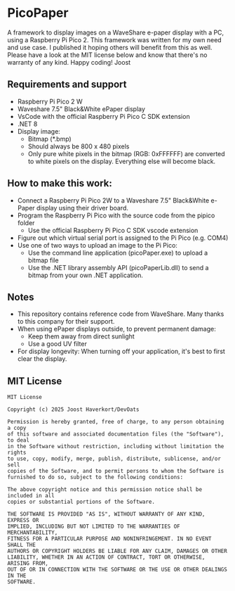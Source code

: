 # PicoPaper
A framework to display images on a WaveShare e-paper display with a PC, using a Raspberry Pi Pico 2.
This framework was written for my own need and use case. I published it hoping others will benefit from this as well. Please have a look at the MIT license below and know that there's no warranty of any kind.
Happy coding!
Joost

## Requirements and support
- Raspberry Pi Pico 2 W
- Waveshare 7.5" Black&White ePaper display
- VsCode with the official Raspberry Pi Pico C SDK extension 
- .NET 8
- Display image:
    - Bitmap (*.bmp)
    - Should always be 800 x 480 pixels
    - Only pure white pixels in the bitmap (RGB: 0xFFFFFF) are converted to white pixels on the display. Everything else will become black.

## How to make this work:
- Connect a Raspberry Pi Pico 2W to a Waveshare 7.5" Black&White e-Paper display using their driver board.
- Program the Raspberry Pi Pico with the source code from the pipico folder
    - Use the official Raspberry Pi Pico C SDK vscode extension
- Figure out which virtual serial port is assigned to the Pi Pico (e.g. COM4)
- Use one of two ways to upload an image to the Pi Pico:
    - Use the command line application (picoPaper.exe) to upload a bitmap file
    - Use the .NET library assembly API (picoPaperLib.dll) to send a bitmap from your own .NET application.


## Notes
- This repository contains reference code from WaveShare. Many thanks to this company for their support.
- When using ePaper displays outside, to prevent permanent damage:
    - Keep them away from direct sunlight
    - Use a good UV filter
- For display longevity: When turning off your application, it's best to first clear the display.

## MIT License
```
MIT License

Copyright (c) 2025 Joost Haverkort/DevOats

Permission is hereby granted, free of charge, to any person obtaining a copy
of this software and associated documentation files (the "Software"), to deal
in the Software without restriction, including without limitation the rights
to use, copy, modify, merge, publish, distribute, sublicense, and/or sell
copies of the Software, and to permit persons to whom the Software is
furnished to do so, subject to the following conditions:

The above copyright notice and this permission notice shall be included in all
copies or substantial portions of the Software.

THE SOFTWARE IS PROVIDED "AS IS", WITHOUT WARRANTY OF ANY KIND, EXPRESS OR
IMPLIED, INCLUDING BUT NOT LIMITED TO THE WARRANTIES OF MERCHANTABILITY,
FITNESS FOR A PARTICULAR PURPOSE AND NONINFRINGEMENT. IN NO EVENT SHALL THE
AUTHORS OR COPYRIGHT HOLDERS BE LIABLE FOR ANY CLAIM, DAMAGES OR OTHER
LIABILITY, WHETHER IN AN ACTION OF CONTRACT, TORT OR OTHERWISE, ARISING FROM,
OUT OF OR IN CONNECTION WITH THE SOFTWARE OR THE USE OR OTHER DEALINGS IN THE
SOFTWARE.
```
